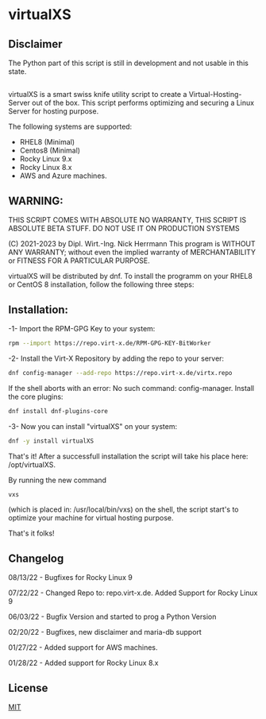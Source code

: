 # virtualXS

## Disclaimer

The Python part of this script is still in development and not usable in this state.

##

virtualXS is a smart swiss knife utility script to create a Virtual-Hosting-Server out of the box. This script performs optimizing and securing a Linux Server for hosting purpose.

The following systems are supported:

- RHEL8 (Minimal)
- Centos8 (Minimal)
- Rocky Linux 9.x
- Rocky Linux 8.x
- AWS and Azure machines.

## WARNING:

THIS SCRIPT COMES WITH ABSOLUTE NO WARRANTY,
THIS SCRIPT IS ABSOLUTE BETA STUFF. DO NOT USE IT ON PRODUCTION SYSTEMS

(C) 2021-2023 by Dipl. Wirt.-Ing. Nick Herrmann
This program is WITHOUT ANY WARRANTY; without even the implied warranty of
MERCHANTABILITY or FITNESS FOR A PARTICULAR PURPOSE.

virtualXS will be distributed by dnf. To install the programm on your RHEL8 or CentOS 8 installation, follow the following three steps:

## Installation:

-1- Import the RPM-GPG Key to your system:

```bash
rpm --import https://repo.virt-x.de/RPM-GPG-KEY-BitWorker
```

-2- Install the Virt-X Repository by adding the repo to your server:

```bash
dnf config-manager --add-repo https://repo.virt-x.de/virtx.repo
```

If the shell aborts with an error: No such command: config-manager. Install the core plugins:

```bash
dnf install dnf-plugins-core
```

-3- Now you can install "virtualXS" on your system:

```bash
dnf -y install virtualXS
```

That's it! After a successfull installation the script will take his place here: /opt/virtualXS.

By running the new command

```bash
vxs
```

(which is placed in: /usr/local/bin/vxs) on the shell, the script start's to optimize your machine for virtual hosting purpose.

That's it folks!

## Changelog

08/13/22 - Bugfixes for Rocky Linux 9

07/22/22 - Changed Repo to: repo.virt-x.de. Added Support for Rocky Linux 9

06/03/22 - Bugfix Version and started to prog a Python Version

02/20/22 - Bugfixes, new disclaimer and maria-db support

01/27/22 - Added support for AWS machines.

01/28/22 - Added support for Rocky Linux 8.x

## License

[MIT](https://choosealicense.com/licenses/mit/)
